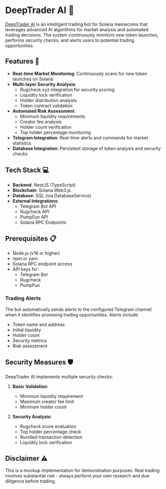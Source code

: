 # DeepTrader AI 🤖

[DeepTrader AI](https://deeptrader.io) is an intelligent trading bot for Solana memecoins that leverages advanced AI algorithms for market analysis and automated trading decisions. The system continuously monitors new token launches, performs security checks, and alerts users to potential trading opportunities.

## Features 🚀

- **Real-time Market Monitoring**: Continuously scans for new token launches on Solana
- **Multi-layer Security Analysis**:
  - Rugcheck.xyz integration for security scoring
  - Liquidity lock verification
  - Holder distribution analysis
  - Token contract validation
- **Automated Risk Assessment**:
  - Minimum liquidity requirements
  - Creator fee analysis
  - Holder count verification
  - Top holder percentage monitoring
- **Telegram Integration**: Real-time alerts and commands for market statistics
- **Database Integration**: Persistent storage of token analysis and security checks

## Tech Stack 💻

- **Backend**: NestJS (TypeScript)
- **Blockchain**: Solana Web3.js
- **Database**: SQL (via DatabaseService)
- **External Integrations**:
  - Telegram Bot API
  - Rugcheck API
  - PumpFun API
  - Solana RPC Endpoints

## Prerequisites 📋

- Node.js (v16 or higher)
- npm or yarn
- Solana RPC endpoint access
- API keys for:
  - Telegram Bot
  - Rugcheck
  - PumpFun

### Trading Alerts

The bot automatically sends alerts to the configured Telegram channel when it identifies promising trading opportunities. Alerts include:
- Token name and address
- Initial liquidity
- Holder count
- Security metrics
- Risk assessment

## Security Measures 🛡️

DeepTrader AI implements multiple security checks:

1. **Basic Validation**:
   - Minimum liquidity requirement
   - Maximum creator fee limit
   - Minimum holder count

2. **Security Analysis**:
   - Rugcheck score evaluation
   - Top holder percentage check
   - Bundled transaction detection
   - Liquidity lock verification

## Disclaimer ⚠️

This is a mockup implementation for demonstration purposes. Real trading involves substantial risk - always perform your own research and due diligence before trading.